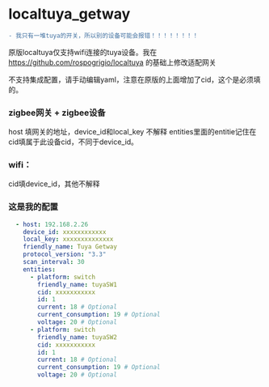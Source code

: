 # localtuya_getway

```diff
- 我只有一堆tuya的开关，所以别的设备可能会报错！！！！！！！！
```

原版localtuya仅支持wifi连接的tuya设备。我在 https://github.com/rospogrigio/localtuya 的基础上修改适配网关

不支持集成配置，请手动编辑yaml，注意在原版的上面增加了cid，这个是必须填的。

### zigbee网关 + zigbee设备
host 填网关的地址，device_id和local_key 不解释
entities里面的entitie记住在cid填属于此设备cid，不同于device_id。
### wifi：
cid填device_id，其他不解释



### 这是我的配置
```yaml
  - host: 192.168.2.26
    device_id: xxxxxxxxxxxx
    local_key: xxxxxxxxxxxxxx
    friendly_name: Tuya Getway
    protocol_version: "3.3"
    scan_interval: 30
    entities:
      - platform: switch
        friendly_name: tuyaSW1
        cid: xxxxxxxxxxx
        id: 1
        current: 18 # Optional
        current_consumption: 19 # Optional
        voltage: 20 # Optional
      - platform: switch
        friendly_name: tuyaSW2
        cid: xxxxxxxxxxx
        id: 1
        current: 18 # Optional
        current_consumption: 19 # Optional
        voltage: 20 # Optional
```
